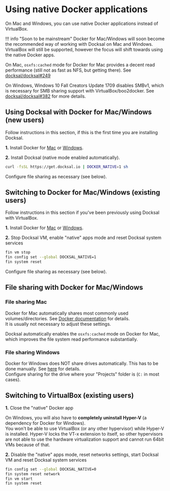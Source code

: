 # Using native Docker applications

On Mac and Windows, you can use native Docker applications instead of VirtualBox.

!!! info "Soon to be mainstream"
    Docker for Mac/Windows will soon become the recommended way of working with Docksal on Mac and Windows.
    VirtualBox will still be supported, however the focus will shift towards using the native Docker apps. 

On Mac, `osxfs:cached` mode for Docker for Mac provides a decent read performance (still not as fast as NFS, but 
getting there). See [docksal/docksal#249](https://github.com/docksal/docksal/issues/249)

On Windows, Windows 10 Fall Creators Update 1709 disables SMBv1, which is necessary for SMB sharing support with 
VirtualBox/boo2docker. See [docksal/docksal#382](https://github.com/docksal/docksal/issues/382) for more details.


## Using Docksal with Docker for Mac/Windows (new users)

Follow instructions in this section, if this is the first time you are installing Docksal.

**1.** Install Docker for [Mac](https://docs.docker.com/docker-for-mac) or [Windows](https://docs.docker.com/docker-for-windows).

**2.** Install Docksal (native mode enabled automatically).

```bash
curl -fsSL https://get.docksal.io | DOCKER_NATIVE=1 sh
```

Configure file sharing as necessary (see below).


## Switching to Docker for Mac/Windows (existing users)

Follow instructions in this section if you've been previously using Docksal with VirtualBox.

**1.** Install Docker for [Mac](https://docs.docker.com/docker-for-mac) or [Windows](https://docs.docker.com/docker-for-windows).

**2.** Stop Docksal VM, enable "native" apps mode and reset Docksal system services

```bash
fin vm stop
fin config set --global DOCKSAL_NATIVE=1
fin system reset
```

Configure file sharing as necessary (see below).


## File sharing with Docker for Mac/Windows

### File sharing Mac

Docker for Mac automatically shares most commonly used volumes/directories. 
See [Docker documentation](https://docs.docker.com/docker-for-mac/#file-sharing) for details.  
It is usually not necessary to adjust these settings.

Docksal automatically enables the `osxfs:cached` mode on Docker for Mac, which improves the file system read performance 
substantially.

### File sharing Windows

Docker for Windows does NOT share drives automatically. This has to be done manually. 
See [here](https://docs.docker.com/docker-for-windows/#shared-drives) for details.  
Configure sharing for the drive where your "Projects" folder is (`C:` in most cases).


## Switching to VirtualBox (existing users)

**1.** Close the "native" Docker app

On Windows, you will also have to **completely uninstall Hyper-V** (a dependency for Docker for Windows).  
You won't be able to use VirtualBox (or any other hypervisor) while Hyper-V is installed. 
Hyper-V locks the VT-x extension to itself, so other hypervisors are not able to use the hardware virtualization 
support and cannot run 64bit VMs because of that.

**2.** Disable the "native" apps mode, reset networks settings, start Docksal VM and reset Docksal system services

```bash
fin config set --global DOCKSAL_NATIVE=0
fin system reset network
fin vm start
fin system reset
```

